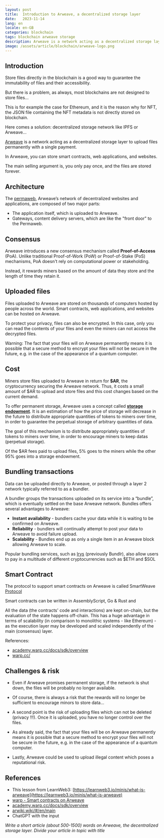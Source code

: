 ```yaml
---
layout: post
title:  Introduction to Arweave, a decentralized storage layer
date:   2023-11-14
lang: en
locale: en-GB
categories: blockchain 
tags: blockchain arweave storage
description: Arweave is a network acting as a decentralized storage layer to upload files permanently with a single payment.  
image: /assets/article/blockchain/arweave-logo.png
---
```


## Introduction

Store files directly in the blockchain is a good way to guarantee the immutability of files and their accessibility.

But there is a problem, as always, most  blockchains are not designed to store files...

This is for example the case for Ethereum, and it is the reason why for NFT, the JSON file containing the NFT metadata is not directly stored on blockchain.

Here comes a solution: decentralized storage network like IPFS or Arweave...

[Arweave](https://www.arweave.org/) is a network acting as a decentralized storage layer to upload files permanently with a single payment. 

In Arweave, you can store smart contracts, web applications, and websites.

The main selling argument is, you only pay once, and the files are stored forever. 

## Architecture

The [permaweb](https://arwiki.wiki/#/en/the-permaweb), Arweave’s network of decentralized websites and applications, are composed of two major parts:

- The application itself, which is uploaded to Arweave.
- Gateways,  content delivery servers, which are like the "front door" to the Permaweb.

## Consensus

Arweave introduces a new consensus mechanism called **Proof-of-Access**  (PoA). Unlike traditional Proof-of-Work (PoW) or Proof-of-Stake (PoS)  mechanisms, PoA doesn't rely on computational power or stakeholding.  

Instead, it rewards miners based on the amount of data they store and  the length of time they retain it. 

## Uploaded files

Files uploaded to Arweave are stored on thousands of computers hosted by people across the world. Smart contracts, web applications, and websites can be hosted on Arweave.

To protect your privacy,  files can also be encrypted. In this case, only you can read the contents of your files and even the miners can not access the decrypted files. 

Warning: The fact that your files will on Arweave permanently means it is possible that a secure method to encrypt your files will not be secure in the future, e.g. in the case of the appearance of a quantum computer.

## Cost

Miners store files uploaded to Arweave in return for **$AR**, the cryptocurrency securing the Arweave network. Thus, it costs a small amount of $AR to upload and store files and this cost changes based on the current demand. 

To offer permanent storage, Arweave uses a concept called [**storage endowment**](https://arwiki.wiki/#/en/storage-endowment). It is an estimation of how the price of storage will decrease in the future to distribute appropriate quantities of tokens to miners over time, in order to guarantee the perpetual storage of arbitrary quantities of data.

The goal of this mechanism is to distribute  appropriately quantities of tokens to miners over time, in order  to encourage miners to keep datas (perpetual storage).

Of the $AR fees paid to upload files, 5% goes to the miners while the other 95% goes into a storage endowment. 

## Bundling transactions

Data can be uploaded directly to Arweave, or posted through a layer 2 network typically referred to as a bundler.

A bundler groups the transactions uploaded on its service into a  “bundle”, which  is eventually settled on the base Arweave network. Bundles offers several advantages to Arweave:

- **Instant availability** - bundlers cache your data while it is waiting to be confirmed on Arweave.
- **Reliability** - bundlers will continually attempt to post your data to Arweave to avoid failure upload.
- **Scalability** - Bundles end up as only a single item in an Arweave block allowing Arweave to scale.

Popular bundling services, such as [Irys](https://irys.xyz) (previously Bundlr), also allow users to pay in a multitude of different cryptocurrencies such as $ETH and $SOL

## Smart Contract

The protocol to support smart contracts on Arweave is called SmartWeave [Protocol](https://academy.warp.cc/docs/sdk/advanced/smartweave-protocol)

Smart contracts can be written in AssemblyScript, Go & Rust and 

All the data (the contracts' code and interactions) are kept on-chain, but the evaluation of the state happens off-chain. This has a huge advantage in terms of scalability (in comparison to monolithic systems - like Ethereum) - as the execution layer may be developed and scaled independently of the main (consensus) layer.

References:

- [academy.warp.cc/docs/sdk/overview](https://academy.warp.cc/docs/sdk/overview)
- [warp.cc/](https://warp.cc/)

## Challenges & risk

- Even if Arweave promises permanent storage, if the network is shut down, the files will be probably no longer available.

- Of course, there is always a risk that the rewards will no longer be sufficient to encourage minors to store data...

- A second point is the risk of uploading files which can not be deleted (privacy !!!). Once it is uploaded, you have no longer control over the files.

- As already said, the fact that your files will be on Arweave permanently means it is possible that a secure method to encrypt your files will not be secure in the future, e.g. in the case of the appearance of a quantum computer.

- Lastly, Arweave could be used to upload illegal content which poses a reputational risk.



## References

- This lesson from LearnWeb3: [https://learnweb3.io/minis/what-is-arweave](https://learnweb3.io/minis/what-is-arweave)
- [warp - Smart contracts
   on Arweave](https://warp.cc/)
- [academy.warp.cc/docs/sdk/overview](https://academy.warp.cc/docs/sdk/overview)
- [arwiki.wiki/#/en/main](https://arwiki.wiki/#/en/main)
- ChatGPT with the input

*Write a short article (about 500-1500) words on Arweave, the  decentralized storage layer. Divide your article in topic with title*

